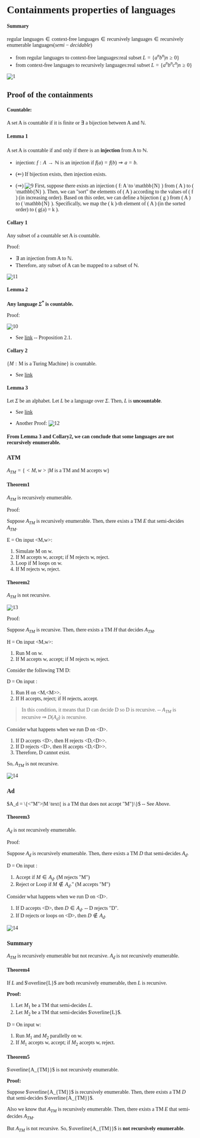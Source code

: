 <font face = "Times New Roman">

# Containments properties of languages

#### Summary

$\text{regular languages}\in \text{context-free languages} \in \text{recursively languages} \in \text{recursively enumerable languages}(semi-decidable)$

* from regular languages to context-free languages:real subset
  $L = \{a^nb^n|n\geq 0\}$
* from context-free languages to recursively languages:real subset
  $L = \{a^nb^nc^n|n\geq 0\}$

![1](1.png)

## Proof of the containments

#### Countable:

A set A is countable if it is finite or $\exists$ a bijection between A and $\mathbb{N}$.

#### Lemma 1

A set A is countable if and only if there is an **injection** from A to $\mathbb{N}$. 

* injection: $f:A \rightarrow \mathbb{N}$ is an injection if $f(a) = f(b) \Rightarrow a = b$.

* ($\Leftarrow$)  If bijection exists, then injection exists.
* ($\Rightarrow$)  ![9](9.png)
  First, suppose there exists an injection \( f: A \to \mathbb{N} \) from \( A \) to \( \mathbb{N} \). 
  Then, we can "sort" the elements of \( A \) according to the values of \( f \) (in increasing order). 
  Based on this order, we can define a bijection \( g \) from \( A \) to \( \mathbb{N} \). Specifically, we map the \( k \)-th element of \( A \) (in the sorted order) to \( g(a) = k \).

#### Collary 1

Any subset of a countable set A is countable.

Proof:

* $\exists$ an injection from A to $\mathbb{N}$.
* Therefore, any subset of A can be mapped to a subset of $\mathbb{N}$. 

![11](11.png)

#### Lemma 2

**Any language $\Sigma^*$ is countable.**

Proof:

![10](10.png)

* See [link](https://cs.uwaterloo.ca/~watrous/ToC-notes/ToC-notes.02.pdf#page=1.59) -- Proposition 2.1.

#### Collary 2

$\{M: \text{M is a Turing Machine}\}$ is countable.

* See [link](https://cs.stackexchange.com/questions/10780/why-is-this-true-there-are-countably-many-turing-machines)


#### Lemma 3

Let $\Sigma$ be an alphabet. Let $L$ be a language over $\Sigma$. Then, $L$ is **uncountable**.

* See [link](https://cs.stackexchange.com/questions/10780/why-is-this-true-there-are-countably-many-turing-machines)

* Another Proof: ![12](12.png)
  

#### From Lemma 3 and Collary2, we can conclude that some languages are not recursively enumerable.


### ATM

$A_{TM} = \{<M,w>|M \text{ is a TM and M accepts w}\}$


#### Theorem1
$A_{TM}$ is recursively enumerable.

Proof:

Suppose $A_{TM}$ is recursively enumerable. Then, there exists a TM $E$ that semi-decides $A_{TM}$.

E = On input <M,w>:
1. Simulate M on w.
2. If M accepts w, accept; if M rejects w, reject.
3. Loop if M loops on w.
4. If M rejects w, reject.


#### Theorem2

$A_{TM}$ is not recursive.

![13](13.png)

Proof:

Suppose $A_{TM}$ is recursive. Then, there exists a TM $H$ that decides $A_{TM}$.

H = On input <M,w>:
1. Run M on w.
2. If M accepts w, accept; if M rejects w, reject.

Consider the following TM D:

D = On input <M>:
1. Run H on <M,\<M\>>.
2. If H accepts, reject; if H rejects, accept.

> In this condition, it means that D can decide D so D is recursive. --  $A_{TM}$ is recursive $\Rightarrow$ $D (A_d)$ is recursive.

Consider what happens when we run D on \<D\>.

1. If D accepts \<D\>, then H rejects <D,\<D\>>.
2. If D rejects \<D\>, then H accepts <D,\<D\>>.
3. Therefore, D cannot exist.

So, $A_{TM}$ is not recursive.

![14](14.png)

### Ad

$A_d = \{<"M">|M \text{ is a TM that does not accept "M"}\}$ -- See Above.

#### Theorem3

$A_d$ is not recursively enumerable.

Proof:

Suppose $A_d$ is recursively enumerable. Then, there exists a TM $D$ that semi-decides $A_d$.

D = On input <M>:
1. Accept if $M \in A_d$. (M rejects "M")
2. Reject or Loop if $M \notin A_d$." (M accepts "M")

Consider what happens when we run D on \<D\>.

1. If D accepts \<D\>, then $D \in A_d$. -- D rejects "D".
2. If D rejects or loops on \<D\>, then $D \notin A_d$. 

![14](14.png)

### Summary

$A_{TM}$ is recursively enumerable but not recursive.
$A_d$ is not recursively enumerable.

#### Theorem4

If $L$ and $\overline{L}$ are both recursively enumerable, then $L$ is recursive.

**Proof:** 

1. Let $M_1$ be a TM that semi-decides $L$.
2. Let $M_2$ be a TM that semi-decides $\overline{L}$.

D = On input w:
1. Run $M_1$ and $M_2$ parallelly on w.
2. If $M_1$ accepts w, accept; if $M_2$ accepts w, reject.

#### Theorem5

$\overline{A_{TM}}$ is not recursively enumerable.

**Proof:**

Suppose $\overline{A_{TM}}$ is recursively enumerable. Then, there exists a TM $D$ that semi-decides $\overline{A_{TM}}$.

Also we know that $A_{TM}$ is recursively enumerable. Then, there exists a TM $E$ that semi-decides $A_{TM}$.

But $A_{TM}$ is not recursive. So, $\overline{A_{TM}}$ is **not recursively enumerable**.


</font>